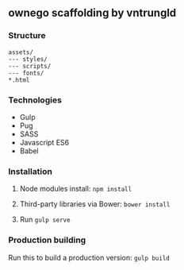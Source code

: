 ## ownego scaffolding by vntrungld

### Structure

```
assets/
--- styles/
--- scripts/
--- fonts/
*.html
```

### Technologies

- Gulp
- Pug
- SASS
- Javascript ES6
- Babel

### Installation

1. Node modules install:
`npm install`

2. Third-party libraries via Bower:
`bower install`

3. Run `gulp serve`

### Production building

Run this to build a production version: `gulp build`

